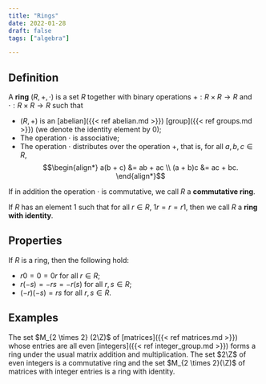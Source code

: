 ```yaml
---
title: "Rings"
date: 2022-01-28
draft: false
tags: ["algebra"]

---
```



## Definition
A **ring** $(R, +, \cdot)$ is a set $R$ together with binary operations $+: R \times R \to R$ and $\cdot: R \times R \to R$ such that 

- $(R, +)$ is an [abelian]({{< ref abelian.md >}}) [group]({{< ref groups.md >}}) (we denote the identity element by $0$);
- The operation $\cdot$ is associative;
- The operation $\cdot$ distributes over the operation $+$, that is, for all $a,b,c \in R$, $$\begin{align*} a(b + c) &= ab + ac \\ (a + b)c &= ac + bc. \end{align*}$$

If in addition the operation $\cdot$ is commutative, we call $R$ a **commutative ring**.

If $R$ has an element $1$ such that for all $r \in R$, $1r = r = r1$, then we call $R$ a **ring with identity**. 

## Properties
If $R$ is a ring, then the following hold: 

- $r0 = 0 = 0r$ for all $r \in R$;
- $r(-s) = -rs = -r(s)$ for all $r,s \in R$;
- $(-r)(-s) = rs$ for all $r,s \in R$. 

## Examples
The set $M_{2 \times 2} (2\Z)$ of [matrices]({{< ref matrices.md >}}) whose entries are all even [integers]({{< ref integer_group.md >}}) forms a ring under the usual matrix addition and multiplication. The set $2\Z$ of even integers is a commutative ring and the set $M_{2 \times 2}(\Z)$ of matrices with integer entries is a ring with identity. 
